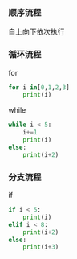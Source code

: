 ### 顺序流程

自上向下依次执行

### 循环流程

for
```python
for i in[0,1,2,3]
	print(i)
```
while
```python
while i < 5:
	i+=1
	print(i)
else:
	print(i+2)
```
### 分支流程

if
```python
if i < 5:
	print(i)
elif i < 8:
	print(i+2)
else:
	print(i+3)
```